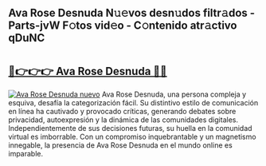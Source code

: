 ## Ava Rose Desnuda N𝚞𝚎vos desn𝚞dos filtr𝚊dos - Parts-jvW F𝚘tos vid𝚎o - C𝚘ntenido atr𝚊ctivo qDuNC

# <h2><a href="http://mb5i51.tromn.icu/?c=Ava+Rose+Desnuda">🔗👉👉👉 Ava Rose Desnuda 🔗🔗</a></h2>

[![Ava Rose Desnuda nuevo](https://i.imgur.com/pEAQMta.gif)](http://mb5i51.tromn.icu/?c=Ava+Rose+Desnuda)
Ava Rose Desnuda, una persona compleja y esquiva, desafía la categorización fácil. Su distintivo estilo de comunicación en línea ha cautivado y provocado críticas, generando debates sobre privacidad, autoexpresión y la dinámica de las comunidades digitales. Independientemente de sus decisiones futuras, su huella en la comunidad virtual es imborrable. Con un compromiso inquebrantable y un magnetismo innegable, la presencia de Ava Rose Desnuda en el mundo online es imparable.
